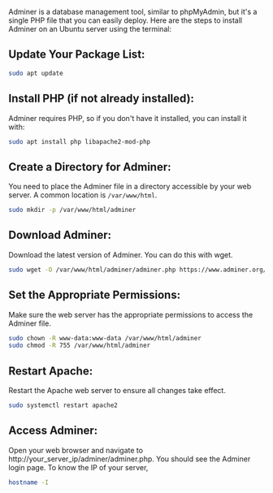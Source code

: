 Adminer is a database management tool, similar to phpMyAdmin, but it's a single PHP file that you can easily deploy. Here are the steps to install Adminer on an Ubuntu server using the terminal:

## Update Your Package List:

```bash
sudo apt update
```
## Install PHP (if not already installed):

Adminer requires PHP, so if you don't have it installed, you can install it with:

```bash
sudo apt install php libapache2-mod-php
```

## Create a Directory for Adminer:

You need to place the Adminer file in a directory accessible by your web server. A common location is <code>/var/www/html</code>.

```bash
sudo mkdir -p /var/www/html/adminer
```

## Download Adminer:

Download the latest version of Adminer. You can do this with wget.

```bash
sudo wget -O /var/www/html/adminer/adminer.php https://www.adminer.org/latest.php
```

## Set the Appropriate Permissions:

Make sure the web server has the appropriate permissions to access the Adminer file.

```bash
sudo chown -R www-data:www-data /var/www/html/adminer
sudo chmod -R 755 /var/www/html/adminer
```

## Restart Apache:

Restart the Apache web server to ensure all changes take effect.

```bash
sudo systemctl restart apache2
```

## Access Adminer:

Open your web browser and navigate to http://your_server_ip/adminer/adminer.php. You should see the Adminer login page. To know the IP of your server,

```bash
hostname -I
```
